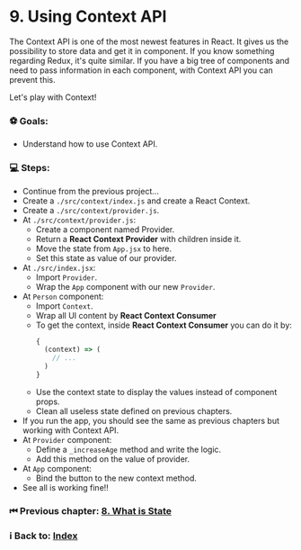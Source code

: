 # 9. Using Context API

The Context API is one of the most newest features in React. It gives us the possibility to store data and get it in component. If you know something regarding Redux, it's quite similar. If you have a big tree of components and need to pass information in each component, with Context API you can prevent this.

Let's play with Context!

### ⚽️ Goals:
  * Understand how to use Context API.

### 💻 Steps: 

  * Continue from the previous project...
  * Create a `./src/context/index.js` and create a React Context.
  * Create a `./src/context/provider.js`.
  * At `./src/context/provider.js`: 
    * Create a component named Provider.
    * Return a **React Context Provider** with children inside it. 
    * Move the state from `App.jsx` to here.
    * Set this state as value of our provider.
  * At `./src/index.jsx`:
    * Import `Provider`.
    * Wrap the `App` component with our new `Provider`.
  * At `Person` component:
    * Import `Context`.
    * Wrap all UI content by **React Context Consumer**
    * To get the context, inside **React Context Consumer** you can do it by: 
      ```javascript 
      {
        (context) => (
          // ...
        )
      }
      ```
    * Use the context state to display the values instead of component props.
    * Clean all useless state defined on previous chapters.
  * If you run the app, you should see the same as previous chapters but working with Context API. 
  * At `Provider` component:
    * Define a `_increaseAge` method and write the logic.
    * Add this method on the value of provider.
  * At `App` component:
    * Bind the button to the new context method.
  * See all is working fine!!
  
### ⏮ Previous chapter: [8. What is State](../8.%20What%20is%20State/Readme.md)

### ℹ️ Back to: [Index](../README.md)
